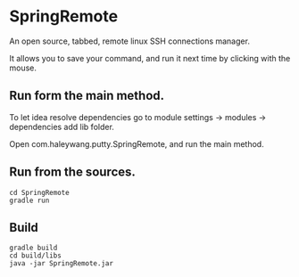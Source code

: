 # SpringRemote

An open source, tabbed, remote linux SSH connections manager. 

It allows you to save your command, and run it next time by clicking with the mouse.


## Run form the main method.
To let idea resolve dependencies go to module settings -> modules -> dependencies add lib folder.

Open com.haleywang.putty.SpringRemote, and run the main method.


## Run from the sources.
```
cd SpringRemote
gradle run
```

## Build
 ```
gradle build
cd build/libs
java -jar SpringRemote.jar
```

